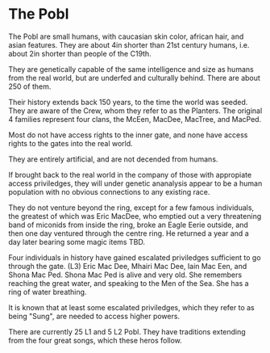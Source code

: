 The Pobl
========

The Pobl are small humans, with caucasian skin color, african hair, and asian features.
They are about 4in shorter than 21st century humans, i.e. about 2in shorter than people of the C19th.

They are genetically capable of the same intelligence and
size as humans from the real world, but are underfed and culturally behind. There are about 250 of them.

Their history extends back 150 years, to the time the world was seeded. They are aware of the Crew, whom they
refer to as the Planters. The original 4 families represent four clans, the McEen, MacDee, MacTree, and MacPed.

Most do not have access rights to the inner gate, and none have access rights to the gates into the real world.

They are entirely artificial, and are not decended from humans.

If brought back to the real world in the company of those with appropiate access priviledges, 
they will under genetic ananalysis appear to be a human population with no obvious connections to any existing race.

They do not venture beyond the ring, except for a few famous individuals, the greatest of which was Eric MacDee,
who emptied out a very threatening band of miconids from inside the ring, broke an Eagle Eerie outside,
and then one day ventured through the centre ring. He returned a year and a day later bearing some magic items TBD.

Four individuals in history have gained escalated priviledges sufficient to go through the gate. (L3)
Eric Mac Dee, Mhairi Mac Dee, Iain Mac Een, and Shona Mac Ped. Shona Mac Ped is alive and very old. She remembers
reaching the great water, and speaking to the Men of the Sea. She has a ring of water breathing.

It is known that at least some escalated priviledges, which they refer to as being "Sung", 
are needed to access higher powers.

There are currently 25 L1 and 5 L2 Pobl. They have traditions extending from the four great songs, which these heros
follow.
